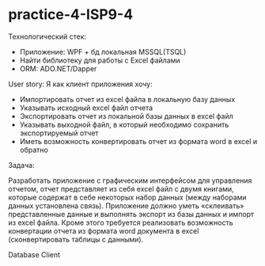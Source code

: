 # practice-4-ISP9-4

Технологический стек:

* Приложение: WPF + бд локальная MSSQL(TSQL)
* Найти библиотеку для работы с Excel файлами
* ORM: ADO.NET/Dapper

User story:
Я как клиент приложения хочу: 
* Импортировать отчет из excel файла в локальную базу данных
* Указывать исходный excel файл отчета
* Экспортировать отчет из локальной базы данных в excel файл
* Указывать выходной файл, в который необходимо сохранить экспортируемый отчет
* Иметь возможность конвертировать отчет из формата word в excel и обратно

Задача:

Разработать приложение с графическим интерфейсом для управления отчетом, отчет представляет из себя excel файл с двумя книгами, которые содержат в себе некоторых набор данных (между наборами данных установлена связь). Приложение должно уметь «склеивать» представленные данные и выполнять экспорт из базы данных и импорт из excel файла. Кроме этого требуется реализовать возможность конвертации отчета из формата word документа в excel (сконвертировать таблицы с данными).

Database
Client